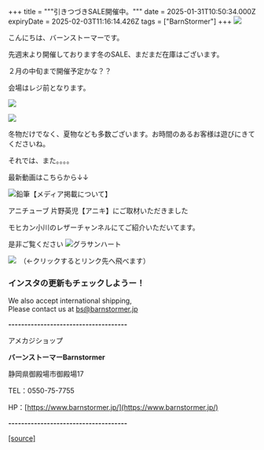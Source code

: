 +++
title = """引きつづきSALE開催中。"""
date = 2025-01-31T10:50:34.000Z
expiryDate = 2025-02-03T11:16:14.426Z
tags = ["BarnStormer"]
+++
[![](https://stat.ameba.jp/user_images/20231023/16/barnstormer-go/b2/03/p/o0420015015354743273.png)](https://ameblo.jp/barnstormer-go/entry-12825670498.html)

こんにちは、バーンストーマーです。

先週末より開催しております冬のSALE、まだまだ在庫はございます。

２月の中旬まで開催予定かな？？

会場はレジ前となります。

[![](https://stat.ameba.jp/user_images/20250120/10/barnstormer-go/66/57/p/o0275018315535129591.png)](https://stat.ameba.jp/user_images/20250120/10/barnstormer-go/66/57/p/o0275018315535129591.png)

[![](https://stat.ameba.jp/user_images/20250124/13/barnstormer-go/09/0a/j/o0466070015536553670.jpg)](https://stat.ameba.jp/user_images/20250124/13/barnstormer-go/09/0a/j/o0466070015536553670.jpg)

冬物だけでなく、夏物なども多数ございます。お時間のあるお客様は遊びにきてくださいね。

それでは、また。。。。

最新動画はこちらから↓↓

![鉛筆](https://stat100.ameba.jp/blog/ucs/img/char/char3/519.png)【メディア掲載について】

アニチューブ 片野英児【アニキ】にご取材いただきました

モヒカン小川のレザーチャンネルにてご紹介いただいてます。

是非ご覧ください ![グラサンハート](https://stat100.ameba.jp/blog/ucs/img/char/char3/148.png)

[![](https://stat.ameba.jp/user_images/20230412/16/barnstormer-go/6a/23/p/o0108010815269242493.png)](https://www.instagram.com/barnstormer_daily/)　（←クリックするとリンク先へ飛べます）

### インスタの更新もチェックしようー！

We also accept international shipping,  
Please contact us at bs@barnstormer.jp

**\-------------------------------------**

アメカジショップ

**バーンストーマーBarnstormer**

静岡県御殿場市御殿場17

TEL：0550-75-7755

HP：[https://www.barnstormer.jp/](https://www.barnstormer.jp/)

**\-------------------------------------**

[[source]](https://ameblo.jp/barnstormer-go/entry-12884596294.html)
